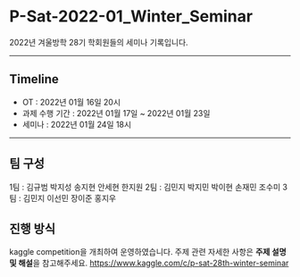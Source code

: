 # P-Sat-2022-01_Winter_Seminar
2022년 겨울방학 28기 학회원들의 세미나 기록입니다. 

-------------------------------------------------
## Timeline
- OT : 2022년 01월 16일 20시
- 과제 수행 기간 : 2022년 01월 17일 ~ 2022년 01월 23일
- 세미나 : 2022년 01월 24일 18시

-------------------------------------------------
## 팀 구성 
1팀 : 김규범 박지성 송지현 안세현 한지원
2팀 : 김민지 박지민 박이현 손재민 조수미
3팀 : 김민지 이선민 장이준 홍지우

## 진행 방식 
kaggle competition을 개최하여 운영하였습니다.
주제 관련 자세한 사항은 **주제 설명 및 해설**을 참고해주세요.
https://www.kaggle.com/c/p-sat-28th-winter-seminar




